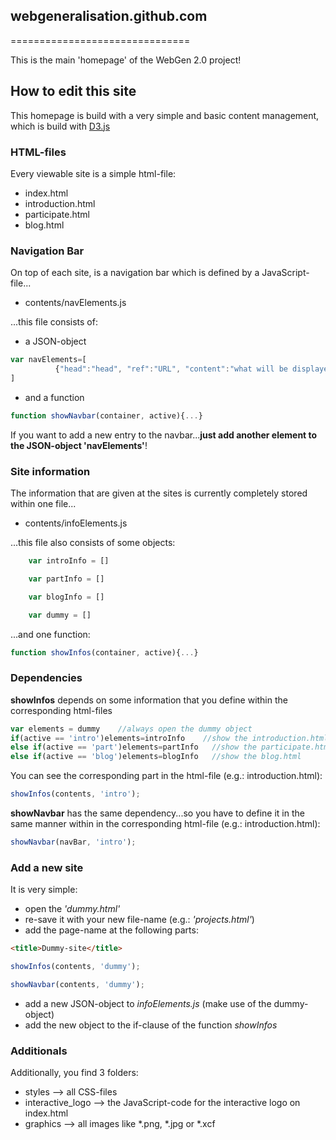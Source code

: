 ## webgeneralisation.github.com
===============================

This is the main 'homepage' of the WebGen 2.0 project!

## How to edit this site

This homepage is build with a very simple and basic content management, which is build with [D3.js](http://d3js.org/)

### HTML-files

Every viewable site is a simple html-file:
* index.html
* introduction.html
* participate.html
* blog.html

### Navigation Bar
On top of each site, is a navigation bar which is defined by a JavaScript-file...
* contents/navElements.js

...this file consists of:
* a JSON-object 

```JavaScript
var navElements=[
		  {"head":"head", "ref":"URL", "content":"what will be displayed"},...
]
```
* and a function

```JavaScript
function showNavbar(container, active){...}
```

If you want to add a new entry to the navbar...**just add another element to the JSON-object 'navElements'**!

### Site information

The information that are given at the sites is currently completely stored within one file...
* contents/infoElements.js

...this file also consists of some objects:
```JavaScript
	var introInfo = []

	var partInfo = []

	var blogInfo = []

	var dummy = []
```

...and one function:

 ```JavaScript
 function showInfos(container, active){...}
 ```
### Dependencies

**showInfos** depends on some information that you define within the corresponding html-files

```JavaScript
var elements = dummy	//always open the dummy object
if(active == 'intro')elements=introInfo    //show the introduction.html
else if(active == 'part')elements=partInfo   //show the participate.html
else if(active == 'blog')elements=blogInfo   //show the blog.html
```

You can see the corresponding part in the html-file (e.g.: introduction.html):

```JavaScript
showInfos(contents, 'intro');
```

**showNavbar** has the same dependency...so you have to define it in the same manner within in the corresponding html-file (e.g.: introduction.html):

```JavaScript
showNavbar(navBar, 'intro');
```

### Add a new site

It is very simple:
* open the *'dummy.html'*
* re-save it with your new file-name (e.g.: *'projects.html'*)
* add the page-name at the following parts:

```HTML
<title>Dummy-site</title>
```

```JavaScript
showInfos(contents, 'dummy');
```

```JavaScript
showNavbar(contents, 'dummy');
```
* add a new JSON-object to *infoElements.js* (make use of the dummy-object)
* add the new object to the if-clause of the function *showInfos*

### Additionals

Additionally, you find 3 folders:
* styles			--> all CSS-files
* interactive_logo	--> the JavaScript-code for the interactive logo on index.html
* graphics			--> all images like *.png, *.jpg or *.xcf